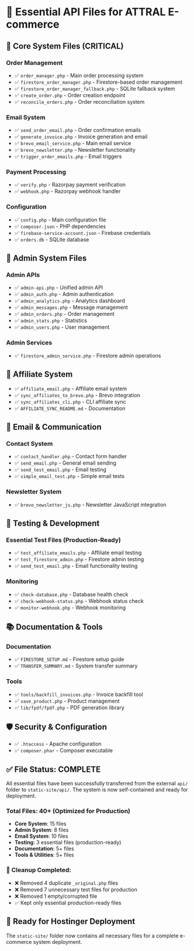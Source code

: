 # 📁 Essential API Files for ATTRAL E-commerce

## 🎯 **Core System Files (CRITICAL)**

### **Order Management**
- ✅ `order_manager.php` - Main order processing system
- ✅ `firestore_order_manager.php` - Firestore-based order management
- ✅ `firestore_order_manager_fallback.php` - SQLite fallback system
- ✅ `create_order.php` - Order creation endpoint
- ✅ `reconcile_orders.php` - Order reconciliation system

### **Email System**
- ✅ `send_order_email.php` - Order confirmation emails
- ✅ `generate_invoice.php` - Invoice generation and email
- ✅ `brevo_email_service.php` - Main email service
- ✅ `brevo_newsletter.php` - Newsletter functionality
- ✅ `trigger_order_emails.php` - Email triggers

### **Payment Processing**
- ✅ `verify.php` - Razorpay payment verification
- ✅ `webhook.php` - Razorpay webhook handler

### **Configuration**
- ✅ `config.php` - Main configuration file
- ✅ `composer.json` - PHP dependencies
- ✅ `firebase-service-account.json` - Firebase credentials
- ✅ `orders.db` - SQLite database

## 🔧 **Admin System Files**

### **Admin APIs**
- ✅ `admin-api.php` - Unified admin API
- ✅ `admin_auth.php` - Admin authentication
- ✅ `admin_analytics.php` - Analytics dashboard
- ✅ `admin_messages.php` - Message management
- ✅ `admin_orders.php` - Order management
- ✅ `admin_stats.php` - Statistics
- ✅ `admin_users.php` - User management

### **Admin Services**
- ✅ `firestore_admin_service.php` - Firestore admin operations

## 🤝 **Affiliate System**

- ✅ `affiliate_email.php` - Affiliate email system
- ✅ `sync_affiliates_to_brevo.php` - Brevo integration
- ✅ `sync_affiliates_cli.php` - CLI affiliate sync
- ✅ `AFFILIATE_SYNC_README.md` - Documentation

## 📧 **Email & Communication**

### **Contact System**
- ✅ `contact_handler.php` - Contact form handler
- ✅ `send_email.php` - General email sending
- ✅ `send_test_email.php` - Email testing
- ✅ `simple_email_test.php` - Simple email tests

### **Newsletter System**
- ✅ `brevo_newsletter_js.php` - Newsletter JavaScript integration

## 🧪 **Testing & Development**

### **Essential Test Files (Production-Ready)**
- ✅ `test_affiliate_emails.php` - Affiliate email testing
- ✅ `test_firestore_admin.php` - Firestore admin testing
- ✅ `send_test_email.php` - Email functionality testing

### **Monitoring**
- ✅ `check-database.php` - Database health check
- ✅ `check-webhook-status.php` - Webhook status check
- ✅ `monitor-webhook.php` - Webhook monitoring

## 📚 **Documentation & Tools**

### **Documentation**
- ✅ `FIRESTORE_SETUP.md` - Firestore setup guide
- ✅ `TRANSFER_SUMMARY.md` - System transfer summary

### **Tools**
- ✅ `tools/backfill_invoices.php` - Invoice backfill tool
- ✅ `save_product.php` - Product management
- ✅ `lib/fpdf/fpdf.php` - PDF generation library

## 🛡️ **Security & Configuration**

- ✅ `.htaccess` - Apache configuration
- ✅ `composer.phar` - Composer executable

## ✅ **File Status: COMPLETE**

All essential files have been successfully transferred from the external `api/` folder to `static-site/api/`. The system is now self-contained and ready for deployment.

### **Total Files: 40+ (Optimized for Production)**
- **Core System**: 15 files
- **Admin System**: 8 files  
- **Email System**: 10 files
- **Testing**: 3 essential files (production-ready)
- **Documentation**: 5+ files
- **Tools & Utilities**: 5+ files

### **🧹 Cleanup Completed:**
- ❌ Removed 4 duplicate `_original.php` files
- ❌ Removed 7 unnecessary test files for production
- ❌ Removed 1 empty/corrupted file
- ✅ Kept only essential production-ready files

## 🚀 **Ready for Hostinger Deployment**

The `static-site/` folder now contains all necessary files for a complete e-commerce system deployment.
